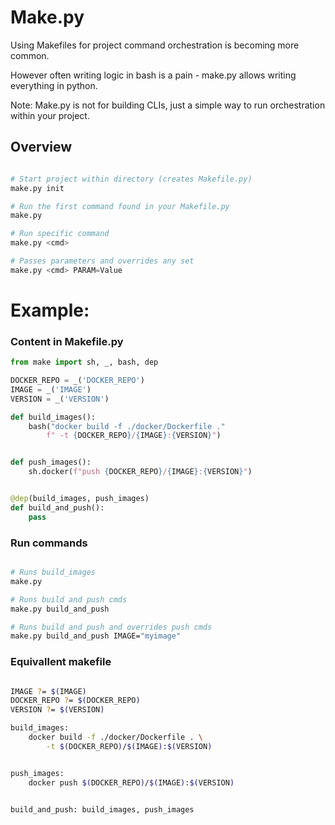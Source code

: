 # Make.py

Using Makefiles for project command orchestration is becoming more common.

However often writing logic in bash is a pain - make.py allows writing everything in python.

Note: Make.py is not for building CLIs, just a simple way to run orchestration within your project.

## Overview

```python

# Start project within directory (creates Makefile.py)
make.py init

# Run the first command found in your Makefile.py
make.py

# Run specific command
make.py <cmd>

# Passes parameters and overrides any set
make.py <cmd> PARAM=Value

```

# Example:

### Content in Makefile.py

```python
from make import sh, _, bash, dep

DOCKER_REPO = _('DOCKER_REPO')
IMAGE = _('IMAGE')
VERSION = _('VERSION')

def build_images():
    bash("docker build -f ./docker/Dockerfile ."
        f" -t {DOCKER_REPO}/{IMAGE}:{VERSION}")


def push_images():
    sh.docker(f"push {DOCKER_REPO}/{IMAGE}:{VERSION}")


@dep(build_images, push_images)
def build_and_push():
    pass

```

### Run commands

```bash

# Runs build_images
make.py

# Runs build and push cmds
make.py build_and_push

# Runs build and push and overrides push cmds
make.py build_and_push IMAGE="myimage"

```

### Equivallent makefile

```bash

IMAGE ?= $(IMAGE)
DOCKER_REPO ?= $(DOCKER_REPO)
VERSION ?= $(VERSION)

build_images:
    docker build -f ./docker/Dockerfile . \
        -t $(DOCKER_REPO)/$(IMAGE):$(VERSION)


push_images:
    docker push $(DOCKER_REPO)/$(IMAGE):$(VERSION)


build_and_push: build_images, push_images

```


